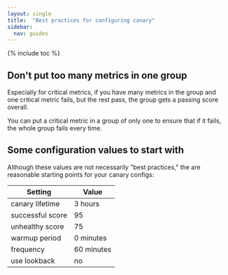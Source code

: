 ```yaml
---
layout: single
title:  "Best practices for configuring canary"
sidebar:
  nav: guides
---
```


{% include toc %}


## Don't put too many metrics in one group

Especially for critical metrics, if you have many metrics in the group and one
critical metric fails, but the rest pass, the group gets a passing score overall.

You can put a critical metric in a group of only one to ensure that if it fails,
the whole group fails every time.

## Some configuration values to start with

Although these values are not necessarily "best practices," the are reasonable
starting points for your canary configs:

| Setting | Value |
|-|-----------|
| canary lifetime | 3 hours |
| successful score | 95 |
| unhealthy score | 75 |
| warmup period | 0 minutes|
| frequency | 60 minutes |
| use lookback | no |
